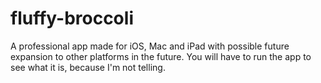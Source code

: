 # fluffy-broccoli
A professional app made for iOS, Mac and iPad with possible future expansion to other platforms in the future. You will have to run the app to see what it is, because I'm not telling.
